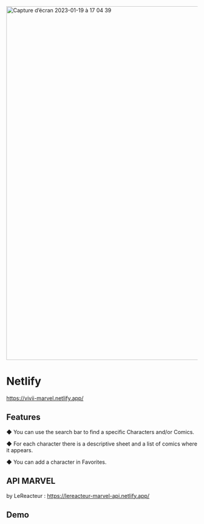 <img width="931" alt="Capture d’écran 2023-01-19 à 17 04 39" src="https://user-images.githubusercontent.com/113997367/213492416-64dee079-02ed-4bbc-87a8-8093c835efa6.png">


# Netlify 

https://vivii-marvel.netlify.app/

## Features

◆ You can use the search bar to find a specific Characters and/or Comics.

◆ For each character there is a descriptive sheet and a list of comics where it appears.

◆ You can add a character in Favorites.


## API MARVEL

 by LeReacteur : https://lereacteur-marvel-api.netlify.app/


## Demo

